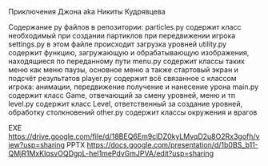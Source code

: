 Приключения Джона aka Никиты Кудрявцева

Содержание py файлов в репозитории:
particles.py содержит класс необходимый 
при создании партиклов при передвижении игрока
settings.py в этом файле происходит загрузка 
уровней
utility.py содержит функцию, загружающую и обрабатывающую
изображения, находящиеся по переданному пути
menu.py содержит классы таких меню как меню паузы, основное меню
а также стартовый экран и подсчёт результатов
player.py содержит всё связанное с классом игрока:
анимации, передвижение получение и нанесение урона
main.py содержит класс Game, отвечающий за смену уровней, меню и тп
level.py содержит класс Level, ответственный за создание уровней, обработку столкновений
other.py содержит классы окружения и врагов



EXE 
https://drive.google.com/file/d/18BEQ6Em9clDZ0kyLMvqD2u8O2Rx3gofh/view?usp=sharing
PPTX 
https://docs.google.com/presentation/d/1b0BS_b11-QMjR1MxKIqsvOQDgpL-hel1mePdvGmJPVA/edit?usp=sharing
